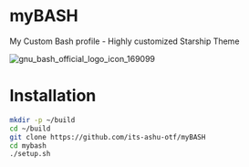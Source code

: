 # myBASH
My Custom Bash profile - Highly customized Starship Theme

![gnu_bash_official_logo_icon_169099](https://github.com/its-ashu-otf/myBASH/assets/85825366/d9ff2eaf-7295-4048-a53d-bedfd2a8d3a2)

# Installation

```bash
mkdir -p ~/build
cd ~/build
git clone https://github.com/its-ashu-otf/myBASH
cd mybash
./setup.sh
```
